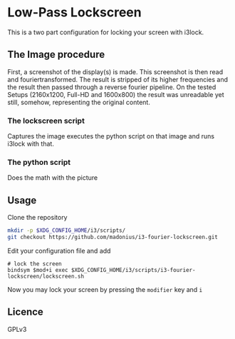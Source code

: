 # Low-Pass Lockscreen

This is a two part configuration for locking your screen with i3lock.

## The Image procedure

First, a screenshot of the display(s) is made.
This screenshot is then read and fouriertransformed.
The result is stripped of its higher frequencies and the result then passed through a reverse fourier pipeline.
On the tested Setups (2160x1200, Full-HD and 1600x800) the result was unreadable yet still, somehow, representing the original content.

### The lockscreen script

Captures the image executes the python script on that image and runs i3lock with that.

### The python script
Does the math with the picture

## Usage

Clone the repository
```bash
mkdir -p $XDG_CONFIG_HOME/i3/scripts/
git checkout https://github.com/madonius/i3-fourier-lockscreen.git
```

Edit your configuration file and add
```
# lock the screen
bindsym $mod+i exec $XDG_CONFIG_HOME/i3/scripts/i3-fourier-lockscreen/lockscreen.sh
```

Now you may lock your screen by pressing the `modifier` key and `i`

## Licence
GPLv3
